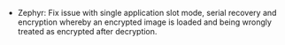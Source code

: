 - Zephyr: Fix issue with single application slot mode, serial
  recovery and encryption whereby an encrypted image is loaded
  and being wrongly treated as encrypted after decryption.
